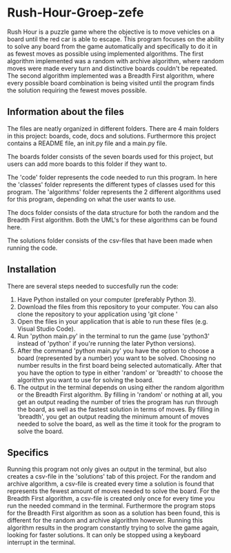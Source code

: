 # Rush-Hour-Groep-zefe

Rush Hour is a puzzle game where the objective is to move vehicles on a board until the red car is able to escape. This program focuses on the ability to solve any board from the game automatically and specifically to do it in as fewest moves as possible using implemented algorithms. The first algorithm implemented was a random with archive algorithm, where random moves were made every turn and distinctive boards couldn't be repeated. The second algorithm implemented was a Breadth First algorithm, where every possible board combination is being visited until the program finds the solution requiring the fewest moves possible. 

## Information about the files

The files are neatly organized in different folders. There are 4 main folders in this project: boards, code, docs and solutions. Furthermore this project contains a README file, an init.py file and a main.py file.

The boards folder consists of the seven boards used for this project, but users can add more boards to this folder if they want to.

The 'code' folder represents the code needed to run this program. In here the 'classes' folder represents the different types of classes used for this program. The 'algorithms' folder represents the 2 different algorithms used for this program, depending on what the user wants to use.

The docs folder consists of the data structure for both the random and the Breadth First algorithm. Both the UML's for these algorithms can be found here.

The solutions folder consists of the csv-files that have been made when running the code.

## Installation

There are several steps needed to succesfully run the code:
1. Have Python installed on your computer (preferably Python 3).
2. Download the files from this repository to your computer. You can also clone the repository to your application using 'git clone '
3. Open the files in your application that is able to run these files (e.g. Visual Studio Code).
4. Run 'python main.py' in the terminal to run the game (use 'python3' instead of 'python' if you're running the later Python versions).
5. After the command 'python main.py' you have the option to choose a board (represented by a number) you want to be solved. Choosing no number results in the first board being selected automatically. After that you have the option to type in either 'random' or 'breadth' to choose the algorithm you want to use for solving the board.
6. The output in the terminal depends on using either the random algorithm or the Breadth First algorithm. By filling in 'random' or nothing at all, you get an output reading the number of tries the program has run through the board, as well as the fastest solution in terms of moves. By filling in 'breadth', you get an output reading the minimum amount of moves needed to solve the board, as well as the time it took for the program to solve the board.

## Specifics

Running this program not only gives an output in the terminal, but also creates a csv-file in the 'solutions' tab of this project. For the random and archive algorithm, a csv-file is created every time a solution is found that represents the fewest amount of moves needed to solve the board. For the Breadth First algorithm, a csv-file is created only once for every time you run the needed command in the terminal. Furthermore the program stops for the Breadth First algorithm as soon as a solution has been found, this is different for the random and archive algorithm however. Running this algorithm results in the program constantly trying to solve the game again, looking for faster solutions. It can only be stopped using a keyboard interrupt in the terminal. 
